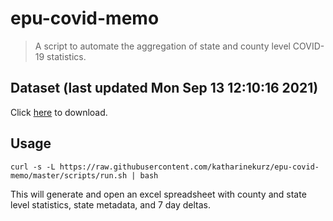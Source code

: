 # epu-covid-memo

> A script to automate the aggregation of state and county level COVID-19 statistics.

<!-- tmpl start -->

## Dataset (last updated Mon Sep 13 12:10:16 2021)

Click [here](https://covid-artifacts.s3.amazonaws.com/records/2021-9-13-121016-covid_artifact.xls) to download.

<!-- tmpl end -->

## Usage

```
curl -s -L https://raw.githubusercontent.com/katharinekurz/epu-covid-memo/master/scripts/run.sh | bash
```

This will generate and open an excel spreadsheet with county and state level statistics, state metadata, and 7 day deltas.